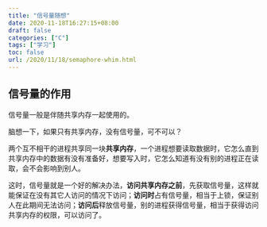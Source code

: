 ```yaml
---
title: "信号量随想"
date: 2020-11-18T16:27:15+08:00
draft: false
categories: ["C"]
tags: ["学习"]
toc: false
url: /2020/11/18/semaphore-whim.html
---
```


## 信号量的作用

信号量一般是伴随共享内存一起使用的。

脑想一下，如果只有共享内存，没有信号量，可不可以？

两个互不相干的进程共享同一块**共享内存**，一个进程想要读取数据时，它怎么直到共享内存中的数据有没有准备好，想要写入时，它怎么知道有没有别的进程正在读取，会不会影响到别人。

这时，信号量就是一个好的解决办法，**访问共享内存之前**，先获取信号量，这样就能保证在没有其它人访问的情况下访问；**访问时**占有信号量，相当于上锁，保证别人在此期间无法访问；**访问后**释放信号量，别的进程获得信号量，相当于获得访问共享内存的权限，可以访问了。


